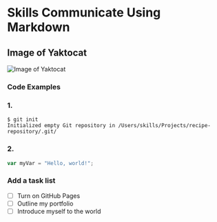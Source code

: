 # Skills Communicate Using Markdown
## Image of Yaktocat
![Image of Yaktocat](https://octodex.github.com/images/yaktocat.png)


### Code Examples

### 1.
```
$ git init
Initialized empty Git repository in /Users/skills/Projects/recipe-repository/.git/
```

### 2.
``` javascript
var myVar = "Hello, world!";
```
### Add a task list

- [ ] Turn on GitHub Pages
- [ ] Outline my portfolio
- [ ] Introduce myself to the world
